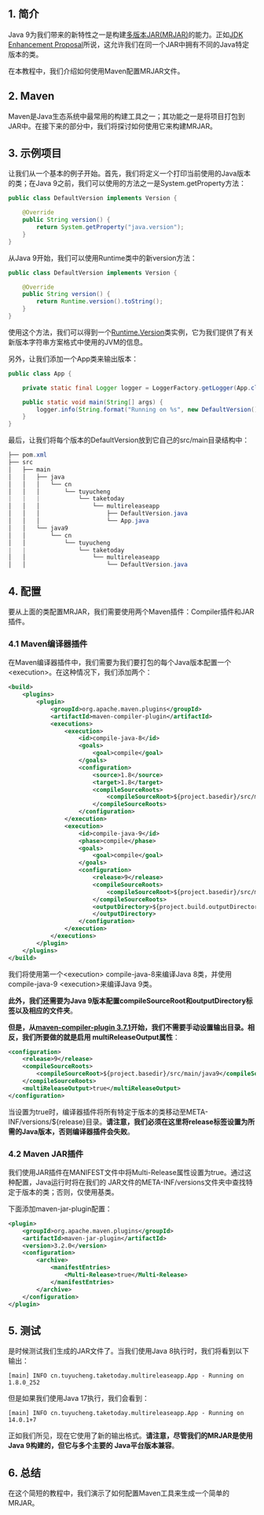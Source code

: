 ## 1. 简介

Java 9为我们带来的新特性之一是构建[多版本JAR(MRJAR)](多版本Jar文件.md)的能力。正如[JDK Enhancement Proposal](https://openjdk.java.net/jeps/238)所说，这允许我们在同一个JAR中拥有不同的Java特定版本的类。

在本教程中，我们介绍如何使用Maven配置MRJAR文件。

## 2. Maven

Maven是Java生态系统中最常用的构建工具之一；其功能之一是将项目打包到JAR中。在接下来的部分中，我们将探讨如何使用它来构建MRJAR。

## 3. 示例项目

让我们从一个基本的例子开始。首先，我们将定义一个打印当前使用的Java版本的类；在Java 9之前，我们可以使用的方法之一是System.getProperty方法：

```java
public class DefaultVersion implements Version {

	@Override
	public String version() {
		return System.getProperty("java.version");
	}
}
```

从Java 9开始，我们可以使用Runtime类中的新version方法：

```java
public class DefaultVersion implements Version {

	@Override
	public String version() {
		return Runtime.version().toString();
	}
}
```

使用这个方法，我们可以得到一个[Runtime.Version](https://docs.oracle.com/en/java/javase/11/docs/api/java.base/java/lang/Runtime.Version.html)类实例，它为我们提供了有关新版本字符串方案格式中使用的JVM的信息。

另外，让我们添加一个App类来输出版本：

```java
public class App {

	private static final Logger logger = LoggerFactory.getLogger(App.class);

	public static void main(String[] args) {
		logger.info(String.format("Running on %s", new DefaultVersion().version()));
	}
}
```

最后，让我们将每个版本的DefaultVersion放到它自己的src/main目录结构中：

```powershell
├── pom.xml
├── src
│   ├── main
│   │   ├── java
│   │   │   └── cn
│   │   │       └── tuyucheng
|   |   |           └── taketoday
│   │   │               └── multireleaseapp
│   │   │                   ├── DefaultVersion.java
│   │   │                   └── App.java
│   │   └── java9
│   │       └── cn
│   │           └── tuyucheng
|   |               └── taketoday
│   │                   └── multireleaseapp
│   │                       └── DefaultVersion.java
```

## 4. 配置

要从上面的类配置MRJAR，我们需要使用两个Maven插件：Compiler插件和JAR插件。

### 4.1 Maven编译器插件

在Maven编译器插件中，我们需要为我们要打包的每个Java版本配置一个<execution\>。在这种情况下，我们添加两个：

```xml
<build>
	<plugins>
		<plugin>
			<groupId>org.apache.maven.plugins</groupId>
			<artifactId>maven-compiler-plugin</artifactId>
			<executions>
				<execution>
					<id>compile-java-8</id>
					<goals>
						<goal>compile</goal>
					</goals>
					<configuration>
						<source>1.8</source>
						<target>1.8</target>
						<compileSourceRoots>
							<compileSourceRoot>${project.basedir}/src/main/java8</compileSourceRoot>
						</compileSourceRoots>
					</configuration>
				</execution>
				<execution>
					<id>compile-java-9</id>
					<phase>compile</phase>
					<goals>
						<goal>compile</goal>
					</goals>
					<configuration>
						<release>9</release>
						<compileSourceRoots>
							<compileSourceRoot>${project.basedir}/src/main/java9</compileSourceRoot>
						</compileSourceRoots>
						<outputDirectory>${project.build.outputDirectory}/META-INF/versions/9
						</outputDirectory>
					</configuration>
				</execution>
			</executions>
		</plugin>
	</plugins>
</build>
```

我们将使用第一个<execution\> compile-java-8来编译Java 8类，并使用compile-java-9 <execution\>来编译Java 9类。

**此外，我们还需要为Java 9版本配置compileSourceRoot和outputDirectory标签以及相应的文件夹**。

**但是，从[maven-compiler-plugin 3.7.1](https://maven.apache.org/plugins/maven-compiler-plugin/compile-mojo.html#multiReleaseOutput)开始，我们不需要手动设置输出目录。相反，我们所要做的就是启用 multiReleaseOutput属性**：

```xml
<configuration> 
    <release>9</release> 
    <compileSourceRoots> 
        <compileSourceRoot>${project.basedir}/src/main/java9</compileSourceRoot> 
    </compileSourceRoots> 
    <multiReleaseOutput>true</multiReleaseOutput>
</configuration>
```

当设置为true时，编译器插件将所有特定于版本的类移动至META-INF/versions/${release}目录。**请注意，我们必须在这里将release标签设置为所需的Java版本，否则编译器插件会失败**。

### 4.2 Maven JAR插件

我们使用JAR插件在MANIFEST文件中将Multi-Release属性设置为true。通过这种配置，Java运行时将在我们的 JAR文件的META-INF/versions文件夹中查找特定于版本的类；否则，仅使用基类。

下面添加maven-jar-plugin配置：

```xml
<plugin>
    <groupId>org.apache.maven.plugins</groupId>
    <artifactId>maven-jar-plugin</artifactId>
    <version>3.2.0</version>
    <configuration>
        <archive>
            <manifestEntries>
                <Multi-Release>true</Multi-Release>
            </manifestEntries>
        </archive>
    </configuration>
</plugin>
```

## 5. 测试

是时候测试我们生成的JAR文件了。当我们使用Java 8执行时，我们将看到以下输出：

```shell
[main] INFO cn.tuyucheng.taketoday.multireleaseapp.App - Running on 1.8.0_252
```

但是如果我们使用Java 17执行，我们会看到：

```shell
[main] INFO cn.tuyucheng.taketoday.multireleaseapp.App - Running on 14.0.1+7
```

正如我们所见，现在它使用了新的输出格式。**请注意，尽管我们的MRJAR是使用Java 9构建的，但它与多个主要的 Java平台版本兼容**。

## 6. 总结

在这个简短的教程中，我们演示了如何配置Maven工具来生成一个简单的MRJAR。